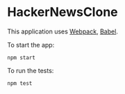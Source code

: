 # HackerNewsClone

This application uses [Webpack](https://webpack.js.org/), [Babel](https://babeljs.io/).

To start the app:

```
npm start
```

To run the tests:

```
npm test
```
